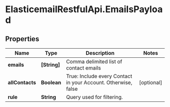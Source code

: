 # ElasticemailRestfulApi.EmailsPayload

## Properties
Name | Type | Description | Notes
------------ | ------------- | ------------- | -------------
**emails** | **[String]** | Comma delimited list of contact emails | 
**allContacts** | **Boolean** | True: Include every Contact in your Account. Otherwise, false | [optional] 
**rule** | **String** | Query used for filtering. | 


